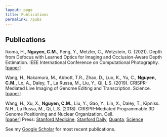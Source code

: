 ```yaml
---
layout: page
title: Publications
permalink: /pubs
---
```


## Publications
Ikoma, H., **Nguyen, C.M.**, Peng, Y., Metzler, C., Wetzstein, G. (2021). 
Depth from Defocus with Learned Optics for Imaging and Occlusion-Aware Depth Estimation. 
IEEE International Conference on Computational Photography.
[[paper](https://ieeexplore.ieee.org/document/9466261)]

Wang, H., Nakamura, M., Abbott, T.R., Zhao, D., Luo, K., Yu, C., **Nguyen, C.M.**, Lo, A., Daley, T., La Russa, M., Liu, Y., Qi, L.S. (2019). 
CRISPR-Mediated Live Imaging of Genome Editing and Transcription. Science.
[[paper](https://science.sciencemag.org/content/365/6459/1301.abstract)]

Wang, H., Xu, X., **Nguyen, C.M.**, Liu, Y., Gao, Y., Lin, X., Daley, T., Kipniss. N.H., La Russa, M., Qi, L.S. (2018). 
CRISPR-Mediated Programmable 3D Genome Positioning and Nuclear Organization. Cell.\
[[paper](https://www.cell.com/cell/fulltext/S0092-8674(18)31185-1?_returnURL=https%3A%2F%2Flinkinghub.elsevier.com%2Fretrieve%2Fpii%2FS0092867418311851%3Fshowall%3Dtrue)]
Press: [Stanford Medicine](https://med.stanford.edu/news/all-news/2018/10/researchers-modify-crispr-to-reorganize-genome.html),
 [Stanford Daily](https://www.stanforddaily.com/2018/10/12/stanford-researchers-develop-new-three-dimensional-crispr-technology/),
 [Quanta](https://www.quantamagazine.org/in-the-nucleus-genes-activity-might-depend-on-their-location-20181106/), 
 [Science](https://www.sciencemag.org/news/2018/10/moving-dna-different-part-nucleus-can-change-how-it-works)
 
 See my [Google Scholar](https://scholar.google.com/citations?user=jc-Xg3IAAAAJ&hl=en) for most recent publications.